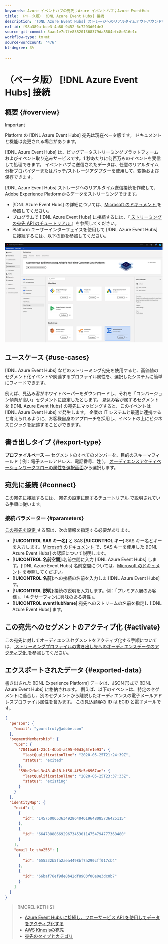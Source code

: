 ```yaml
---
keywords: Azure イベントハブの宛先；Azure イベントハブ；Azure EventHub
title: （ベータ版） !DNL Azure Event Hubs] 接続
description: '!DNL Azure Event Hubs] ストレージへのリアルタイムアウトバウンド接続を作成し、Experience Platformからデータをストリーミングします。'
exl-id: f98a389a-bce3-4a80-9452-6c7293d01de3
source-git-commit: 3aac1e7c7fe838201368379da8504efc8e316e1c
workflow-type: tm+mt
source-wordcount: '476'
ht-degree: 3%

---
```


# （ベータ版） [!DNL Azure Event Hubs] 接続

## 概要 {#overview}

>[!IMPORTANT]
>
>Platform の [!DNL Azure Event Hubs] 宛先は現在ベータ版です。 ドキュメントと機能は変更される場合があります。

[!DNL Azure Event Hubs] は、ビッグデータストリーミングプラットフォームおよびイベント取り込みサービスです。1 秒あたりに何百万ものイベントを受信して処理できます。 イベントハブに送信されたデータは、任意のリアルタイム分析プロバイダーまたはバッチ/ストレージアダプターを使用して、変換および保存できます。

[!DNL Azure Event Hubs] ストレージへのリアルタイム送信接続を作成して、Adobe Experience Platformからデータをストリーミングできます。

* [!DNL Azure Event Hubs] の詳細については、[Microsoft のドキュメント ](https://docs.microsoft.com/en-us/azure/event-hubs/event-hubs-about) を参照してください。
* プログラムで [!DNL Azure Event Hubs] に接続するには、『[ ストリーミングの宛先 API のチュートリアル ](../../api/streaming-destinations.md)』を参照してください。
* Platform ユーザーインターフェイスを使用して [!DNL Azure Event Hubs] に接続するには、以下の節を参照してください。

![UI での AWS Kinesis](../../assets/catalog/cloud-storage/event-hubs/catalog.png)

## ユースケース {#use-cases}

[!DNL Azure Event Hubs] などのストリーミング宛先を使用すると、高価値のセグメント化イベントや関連するプロファイル属性を、選択したシステムに簡単にフィードできます。

例えば、見込み客がホワイトペーパーをダウンロードし、それを「コンバージョン傾向が高い」セグメントに認定したとします。 見込み客が属するセグメントを [!DNL Azure Event Hubs] の宛先にマッピングすると、このイベントは [!DNL Azure Event Hubs] で発生します。 企業の IT システムと最適に連携すると考えられるように、お客様自身のアプローチを採用し、イベントの上にビジネスロジックを記述することができます。

## 書き出しタイプ {#export-type}

**プロファイルベース**  — セグメントのすべてのメンバーを、目的のスキーマフィールド ( 例：電子メールアドレス、電話番号、姓 )。 [オーディエンスアクティベーションワークフローの属性を選択画面](../../ui/activate-streaming-profile-destinations.md#select-attributes)から選択します。

## 宛先に接続 {#connect}

この宛先に接続するには、[ 宛先の設定に関するチュートリアル ](../../ui/connect-destination.md) で説明されている手順に従います。

### 接続パラメーター {#parameters}

[ この宛先を設定 ](../../ui/connect-destination.md) する際は、次の情報を指定する必要があります。

* **[!UICONTROL SAS キー名]** と SAS **[!UICONTROL キー]**:SAS キー名とキーを入力します。[Microsoft のドキュメント ](https://docs.microsoft.com/en-us/azure/event-hubs/authenticate-shared-access-signature) で、SAS キーを使用した [!DNL Azure Event Hubs] の認証について説明します。
* **[!UICONTROL 名前空間]**:名前空間に入力 [!DNL Azure Event Hubs] します。[!DNL Azure Event Hubs] 名前空間については、[Microsoft のドキュメント ](https://docs.microsoft.com/en-us/azure/event-hubs/event-hubs-create#create-an-event-hubs-namespace) を参照してください。
* **[!UICONTROL 名前]**:への接続の名前を入力しま [!DNL Azure Event Hubs]す。
* **[!UICONTROL 説明]**:接続の説明を入力します。例：「プレミアム層のお客様」、「キテサーフィンに興味のある男性」。
* **[!UICONTROL eventHubName]**:宛先へのストリームの名前を指定し [!DNL Azure Event Hubs] ます。

## この宛先へのセグメントのアクティブ化 {#activate}

この宛先に対してオーディエンスセグメントをアクティブ化する手順については、[ ストリーミングプロファイルの書き出し先へのオーディエンスデータのアクティブ化 ](../../ui/activate-streaming-profile-destinations.md) を参照してください。

## エクスポートされたデータ {#exported-data}

書き出された [!DNL Experience Platform] データは、JSON 形式で [!DNL Azure Event Hubs] に格納されます。 例えば、以下のイベントは、特定のセグメントに適合し、別のセグメントから離脱したオーディエンスの電子メールアドレスプロファイル属性を含みます。 この見込顧客の ID は ECID と電子メールです。

```json
{
  "person": {
    "email": "yourstruly@adobe.con"
  },
  "segmentMembership": {
    "ups": {
      "7841ba61-23c1-4bb3-a495-00d3g5fe1e93": {
        "lastQualificationTime": "2020-05-25T21:24:39Z",
        "status": "exited"
      },
      "59bd2fkd-3c48-4b18-bf56-4f5c5e6967ae": {
        "lastQualificationTime": "2020-05-25T23:37:33Z",
        "status": "existing"
      }
    }
  },
  "identityMap": {
    "ecid": [
      {
        "id": "14575006536349286404619648085736425115"
      },
      {
        "id": "66478888669296734530114754794777368480"
      }
    ],
    "email_lc_sha256": [
      {
        "id": "655332b5fa2aea4498bf7a290cff017cb4"
      },
      {
        "id": "66baf76ef9de8b42df8903f00e0e3dc0b7"
      }
    ]
  }
}
```


>[!MORELIKETHIS]
>
>* [Azure Event Hubs に接続し、フローサービス API を使用してデータをアクティブ化する](../../api/streaming-destinations.md)
>* [AWS Kinesisの宛先](./amazon-kinesis.md)
>* [宛先のタイプとカテゴリ](../../destination-types.md)

